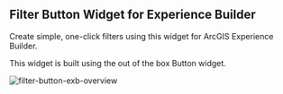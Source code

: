 ## Filter Button Widget for Experience Builder

Create simple, one-click filters using this widget for ArcGIS Experience Builder.

This widget is built using the out of the box Button widget.

![filter-button-exb-overview](filter-button-exb-overview.gif)